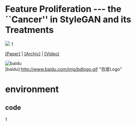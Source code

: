 # Feature Proliferation --- the ``Cancer'' in StyleGAN and its Treatments

![](https://github.com/songc42/Feature-proliferation/blob/main/Impact_feature_proliferation.png)
1

[[Paper]](https://openaccess.thecvf.com/content/ICCV2023/html/Song_Feature_Proliferation_--_the_Cancer_in_StyleGAN_and_its_Treatments_ICCV_2023_paper.html) | 
[[Archiv]](https://openaccess.thecvf.com/content/ICCV2023/html/Song_Feature_Proliferation_--_the_Cancer_in_StyleGAN_and_its_Treatments_ICCV_2023_paper.html) | 
[[Video]](https://openaccess.thecvf.com/content/ICCV2023/html/Song_Feature_Proliferation_--_the_Cancer_in_StyleGAN_and_its_Treatments_ICCV_2023_paper.html)

![baidu](http://baidu.com)  
[baidu]:http://www.baidu.com/img/bdlogo.gif "百度Logo"


environment
==
code
----
1

